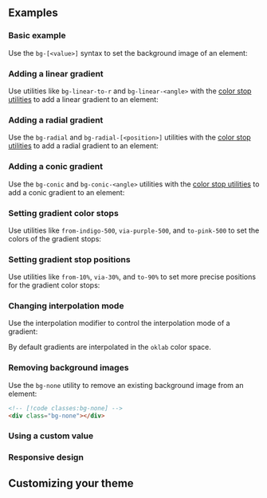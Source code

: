 <svg className="hidden">
  <symbol id="gradient-color-stop" viewBox="0 0 32 34">
    <path d="M1 4a4 4 0 0 1 4-4h22a4 4 0 0 1 4 4v19.6a4 4 0 0 1-2.118 3.53L16 34 3.118 27.13A4 4 0 0 1 1 23.6V4Z" />
    <path
      fill="none"
      stroke="#000"
      strokeOpacity=".05"
      d="M5 .5h22A3.5 3.5 0 0 1 30.5 4v19.6a3.5 3.5 0 0 1-1.853 3.088L16 33.433 3.353 26.688A3.5 3.5 0 0 1 1.5 23.6V4A3.5 3.5 0 0 1 5 .5Z"
    />
  </symbol>
</svg>

<ApiTable
  rows=
/>

## Examples

### Basic example

Use the `bg-[<value>]` syntax to set the background image of an element:

### Adding a linear gradient

Use utilities like `bg-linear-to-r` and `bg-linear-<angle>` with the [color stop utilities](#setting-gradient-color-stops) to add a linear gradient to an element:

### Adding a radial gradient

Use the `bg-radial` and `bg-radial-[<position>]` utilities with the [color stop utilities](#setting-gradient-color-stops) to add a radial gradient to an element:

### Adding a conic gradient

Use the `bg-conic` and `bg-conic-<angle>` utilities with the [color stop utilities](#setting-gradient-color-stops) to add a conic gradient to an element:

### Setting gradient color stops

Use utilities like `from-indigo-500`, `via-purple-500`, and `to-pink-500` to set the colors of the gradient stops:

### Setting gradient stop positions

Use utilities like `from-10%`, `via-30%`, and `to-90%` to set more precise positions for the gradient color stops:

### Changing interpolation mode

Use the interpolation modifier to control the interpolation mode of a gradient:

By default gradients are interpolated in the `oklab` color space.

### Removing background images

Use the `bg-none` utility to remove an existing background image from an element:

```html
<!-- [!code classes:bg-none] -->
<div class="bg-none"></div>
```

### Using a custom value

### Responsive design

## Customizing your theme
